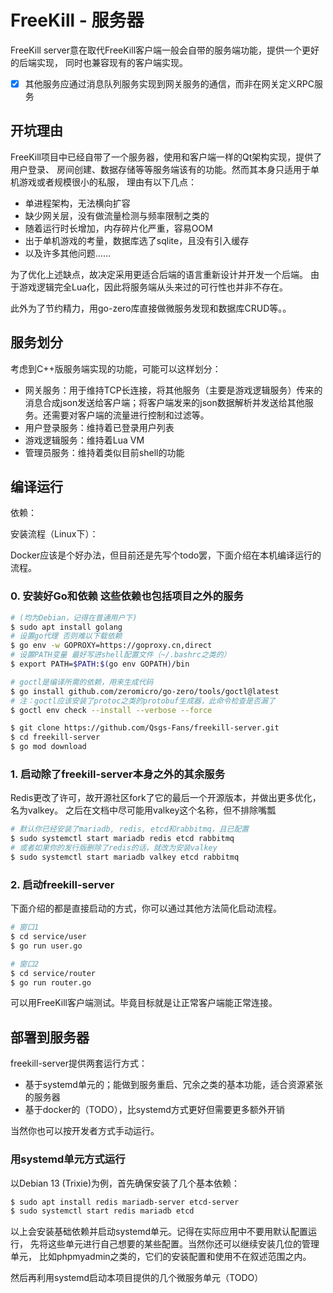 # FreeKill - 服务器

FreeKill server意在取代FreeKill客户端一般会自带的服务端功能，提供一个更好的后端实现，
同时也兼容现有的客户端实现。

- [X] 其他服务应通过消息队列服务实现到网关服务的通信，而非在网关定义RPC服务

## 开坑理由

FreeKill项目中已经自带了一个服务器，使用和客户端一样的Qt架构实现，提供了用户登录、
房间创建、数据存储等等服务端该有的功能。然而其本身只适用于单机游戏或者规模很小的私服，
理由有以下几点：

- 单进程架构，无法横向扩容
- 缺少网关层，没有做流量检测与频率限制之类的
- 随着运行时长增加，内存碎片化严重，容易OOM
- 出于单机游戏的考量，数据库选了sqlite，且没有引入缓存
- 以及许多其他问题……

为了优化上述缺点，故决定采用更适合后端的语言重新设计并开发一个后端。
由于游戏逻辑完全Lua化，因此将服务端从头来过的可行性也并非不存在。

此外为了节约精力，用go-zero库直接做微服务发现和数据库CRUD等。。

## 服务划分

考虑到C++版服务端实现的功能，可能可以这样划分：

- 网关服务：用于维持TCP长连接，将其他服务（主要是游戏逻辑服务）传来的消息合成json发送给客户端；将客户端发来的json数据解析并发送给其他服务。还需要对客户端的流量进行控制和过滤等。
- 用户登录服务：维持着已登录用户列表
- 游戏逻辑服务：维持着Lua VM
- 管理员服务：维持着类似目前shell的功能

## 编译运行

依赖：

安装流程（Linux下）：

Docker应该是个好办法，但目前还是先写个todo罢，下面介绍在本机编译运行的流程。

### 0. 安装好Go和依赖 这些依赖也包括项目之外的服务

```sh
# (均为Debian，记得在普通用户下)
$ sudo apt install golang
# 设置go代理 否则难以下载依赖
$ go env -w GOPROXY=https://goproxy.cn,direct
# 设置PATH变量 最好写进shell配置文件（~/.bashrc之类的）
$ export PATH=$PATH:$(go env GOPATH)/bin

# goctl是编译所需的依赖，用来生成代码
$ go install github.com/zeromicro/go-zero/tools/goctl@latest
# 注：goctl应该安装了protoc之类的protobuf生成器，此命令检查是否漏了
$ goctl env check --install --verbose --force

$ git clone https://github.com/Qsgs-Fans/freekill-server.git
$ cd freekill-server
$ go mod download
```

### 1. 启动除了freekill-server本身之外的其余服务

Redis更改了许可，故开源社区fork了它的最后一个开源版本，并做出更多优化，名为valkey。
之后在文档中尽可能用valkey这个名称，但不排除嘴瓢

```sh
# 默认你已经安装了mariadb, redis, etcd和rabbitmq，且已配置
$ sudo systemctl start mariadb redis etcd rabbitmq
# 或者如果你的发行版删除了redis的话，就改为安装valkey
$ sudo systemctl start mariadb valkey etcd rabbitmq
```

### 2. 启动freekill-server

下面介绍的都是直接启动的方式，你可以通过其他方法简化启动流程。

```sh
# 窗口1
$ cd service/user
$ go run user.go

# 窗口2
$ cd service/router
$ go run router.go
```

可以用FreeKill客户端测试。毕竟目标就是让正常客户端能正常连接。

## 部署到服务器

freekill-server提供两套运行方式：

- 基于systemd单元的；能做到服务重启、冗余之类的基本功能，适合资源紧张的服务器
- 基于docker的（TODO），比systemd方式更好但需要更多额外开销

当然你也可以按开发者方式手动运行。

### 用systemd单元方式运行

以Debian 13 (Trixie)为例，首先确保安装了几个基本依赖：

```sh
$ sudo apt install redis mariadb-server etcd-server
$ sudo systemctl start redis mariadb etcd
```

以上会安装基础依赖并启动systemd单元。记得在实际应用中不要用默认配置运行，
先将这些单元进行自己想要的某些配置。当然你还可以继续安装几位的管理单元，
比如phpmyadmin之类的，它们的安装配置和使用不在叙述范围之内。

然后再利用systemd启动本项目提供的几个微服务单元（TODO）
